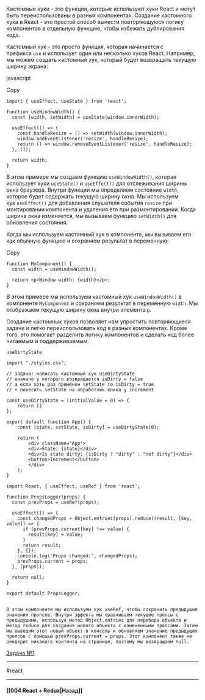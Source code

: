 Кастомные хуки - это функции, которые используют хуки React и могут быть переиспользованы в разных компонентах. Создание кастомного хука в React - это простой способ вынести повторяющуюся логику компонентов в отдельную функцию, чтобы избежать дублирования кода.

Кастомный хук - это просто функция, которая начинается с префикса `use` и использует один или несколько хуков React. Например, мы можем создать кастомный хук, который будет возвращать текущую ширину экрана:

javascript

Copy

```
import { useEffect, useState } from 'react';

function useWindowWidth() {
  const [width, setWidth] = useState(window.innerWidth);

  useEffect(() => {
    const handleResize = () => setWidth(window.innerWidth);
    window.addEventListener('resize', handleResize);
    return () => window.removeEventListener('resize', handleResize);
  }, []);

  return width;
}
```

В этом примере мы создаем функцию `useWindowWidth()`, которая использует хуки `useState()` и `useEffect()` для отслеживания ширины окна браузера. Внутри функции мы определяем состояние `width`, которое будет содержать текущую ширину окна. Мы используем хук `useEffect()` для добавления слушателя события `resize` при монтировании компонента и удаления его при размонтировании. Когда ширина окна изменяется, мы вызываем функцию `setWidth()` для обновления состояния.

Когда мы используем кастомный хук в компоненте, мы вызываем его как обычную функцию и сохраняем результат в переменную:

Copy

```
function MyComponent() {
  const width = useWindowWidth();

  return <p>Window width: {width}</p>;
}
```

В этом примере мы используем кастомный хук `useWindowWidth()` в компоненте `MyComponent` и сохраняем результат в переменную `width`. Мы отображаем текущую ширину окна внутри элемента `p`.

Создание кастомных хуков позволяет нам упростить повторяющиеся задачи и легко переиспользовать код в разных компонентах. Кроме того, это помогает разделить логику компонентов и сделать код более читаемым и поддерживаемым.

```
useDirtyState 

import "./styles.css"; 

// задача: написать кастомный хук useDirtyState
// вначале у которого возвращается isDirty = false
// а если хоть раз применен setState то isDirty = true
// + повесить setState на обработчик клика у increment

const useDirtyState = (initialValue = 0) => { 
	return [] 
}; 

export default function App() { 
	const [state, setState, isDirty] = useDirtyState(0); 
	
	return ( 
		<div className="App"> 
		<div>State: {state}</div> 
		<div>Is state dirty: {isDirty ? "dirty" : "not dirty"}</div> 
		<button>Increment</button> 
		</div> 
	); 
}
```

```
import React, { useEffect, useRef } from 'react';

function PropsLogger(props) {
  const prevProps = useRef(props);

  useEffect(() => {
    const changedProps = Object.entries(props).reduce((result, [key, value]) => {
      if (prevProps.current[key] !== value) {
        result[key] = value;
      }
      return result;
    }, {});
    console.log('Props changed:', changedProps);
    prevProps.current = props;
  }, [props]);

  return null;
}

export default PropsLogger;


В этом компоненте мы используем хук useRef, чтобы сохранить предыдущие значения пропсов. Внутри эффекта мы сравниваем текущие пропсы с предыдущими, используя метод Object.entries для перебора объекта и метод reduce для создания нового объекта с измененными пропсами. Затем мы выводим этот новый объект в консоль и обновляем значение предыдущих пропсов с помощью prevProps.current = props. Этот компонент также не рендерит никакого контента на странице, поэтому мы возвращаем null.
```

[Задача №1](https://codesandbox.io/s/react-middle-realizovat-huk-xf9fxw?file=/src/App.js)

____
#react

____

#### [[004 React + Redux|Назад]]